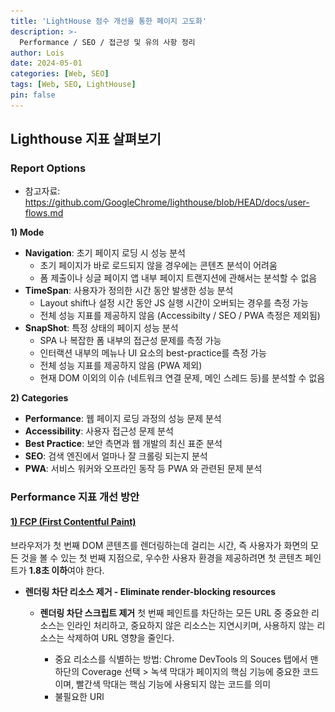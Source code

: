 ```yaml
---
title: 'LightHouse 점수 개선을 통한 페이지 고도화'
description: >-
  Performance / SEO / 접근성 및 유의 사항 정리
author: Lois
date: 2024-05-01
categories: [Web, SEO]
tags: [Web, SEO, LightHouse]
pin: false
---
```

## Lighthouse 지표 살펴보기
### Report Options
- 참고자료: https://github.com/GoogleChrome/lighthouse/blob/HEAD/docs/user-flows.md

**1) Mode**

- **Navigation**: 초기 페이지 로딩 시 성능 분석
    - 초기 페이지가 바로 로드되지 않을 경우에는 콘텐츠 분석이 어려움
    - 폼 제출이나 싱글 페이지 앱 내부 페이지 트랜지션에 관해서는 분석할 수 없음
- **TimeSpan**: 사용자가 정의한 시간 동안 발생한 성능 분석
    - Layout shift나 설정 시간 동안 JS 실행 시간이 오버되는 경우를 측정 가능
    - 전체 성능 지표를 제공하지 않음 (Accessibilty / SEO / PWA 측정은 제외됨)
- **SnapShot**: 특정 상태의 페이지 성능 분석
    - SPA 나 복잡한 폼 내부의 접근성 문제를 측정 가능
    - 인터랙션 내부의 메뉴나 UI 요소의 best-practice를 측정 가능
    - 전체 성능 지표를 제공하지 않음 (PWA 제외)
    - 현재 DOM 이외의 이슈 (네트워크 연결 문제, 메인 스레드 등)를 분석할 수 없음

**2) Categories**

- **Performance**: 웹 페이지 로딩 과정의 성능 문제 분석
- **Accessibility**: 사용자 접근성 문제 분석
- **Best Practice**: 보안 측면과 웹 개발의 최신 표준 분석
- **SEO**: 검색 엔진에서 얼마나 잘 크롤링 되는지 분석
- **PWA**: 서비스 워커와 오프라인 동작 등 PWA 와 관련된 문제 분석

### Performance 지표 개선 방안

#### [**1) FCP (First Contentful Paint)**](https://developer.chrome.com/docs/lighthouse/performance/speed-index?hl=ko)

브라우저가 첫 번째 DOM 콘텐츠를 렌더링하는데 걸리는 시간, 즉 사용자가 화면의 모든 것을 볼 수 있는 첫 번째 지점으로, 우수한 사용자 환경을 제공하려면 첫 콘텐츠 페인트가 **1.8초 이하**여야 한다. 

- **렌더링 차단 리소스 제거 - Eliminate render-blocking resources**
    - **렌더링 차단 스크립트 제거**
    첫 번째 페인트를 차단하는 모든 URL 중 중요한 리소스는 인라인 처리하고, 중요하지 않은 리소스는 지연시키며, 사용하지 않는 리소스는 삭제하여 URL 영향을 줄인다.
        - 중요 리소스를 식별하는 방법: Chrome DevTools 의 Souces 탭에서 맨 하단의 Coverage 선택 > 녹색 막대가 페이지의 핵심 기능에 중요한 코드이며, 빨간색 막대는 핵심 기능에 사용되지 않는 코드를 의미
        - 불필요한 URl <script> 에 async 혹은 defer 속성을 사용하여 blocking 을 제거한다.
    - **렌더링 차단 스타일 시트 제거**
        
        기본적으로 CSS는 렌더링 차단 리소스로 취급된다. 즉, CSSOM 이 생성되기 전까지는 브라우저가 이전에 처리된 콘텐츠를 렌더링하지 않는다. 따라서, CSS 는 최대한 간단하게 유지하고 가능한 빨리 제공하여 렌더링 차단을 해제해야 한다. [출처: [렌더링 차단 CSS](https://web.dev/articles/critical-rendering-path/render-blocking-css?hl=ko)]
        
        - 스타일을 미디어 쿼리 별로 정리된 여러 파일로 분할하여 렌더링 필요 상황을 명시한다. 미디어 쿼리를 사용하면 특정 사용 사례(예: 디스플레이 또는 인쇄)와 동적 조건(예: 화면 방향 변경, 이벤트 크기 조절 등) 를 설정할 수 있다.
        - `<link href=’other.css’ rel=’stylesheet’ media=’print’ />`
        
- **사용하지 않는 CSS 는 연기시킨다. - Remove unused CSS**
    - 중요하지 않은 스타일시트의 경우 preload 링크를 이용하여 비동기식으로 로드
    
- **과도한 DOM 크기 피하기 - Avoid an excessive Dom size**
    
    DOM 트리가 크면 첫 페이지 로드 시 보이지 않는 노드가 많이 포함되기 때문에 로드 시간이 느려져 사용자 데이터 비용이 증가한다. 또한, 사용자가 페이지와 상호작용 할 때 지속적으로 노드 위치와 스타일을 재계산해야 한다, 
    
    - 페이지에서 많은 요소를 렌더링하는 경우, react-window 라이브러리를 사용하여 생성된 DOM 노드 수를 최소화함
    - shouldComponentUpdate, PureComponent, React.memo 를 이용하여 불필요한 재렌더링을 최소화함
    - Effect 훅을 사용하여 런타임 성능 개선을 하는 경우, deps 를 명확히 명시함
    
- **주요 요청 미리 로드 - Preload key requests**
    
    프리 로드 속성을 지정하여, 중요 리소스는 미리 다운로드할 수 있도록 지시한다. 
    
    - `<link rel=’preload’ href=’ui.js’ as=’script’ />`

- **필수 원본에 사전 연결 - Preconnect to required origins**
    
    페이지에서 다른 출처에 연결 설정하려 할 때, 프로세스를 가능한 빨리 시작할 수 있도록 브라우저에 알릴 수 있도록 함
    
    - `<link rel=’preconnect’ />`
    - 포괄적인 기능인 `rel=’preload’`를 사용하는 것이 좋지만, 가져오는 데이터가 어디서 왔는지 알지만 무엇을 가져오는 알 수 없는 경우(ex: 스트리밍 데이터) 의 경우에는 preconnect 를 유지하는 것이 좋다.
- **웹 폰트가 로드되는 동안 텍스트가 계속 표시되도록 설정 - Ensure text remains visible during webfont load**
    
    일부 브라우저에서는 글꼴이 로드될 때까지 텍스트를 숨겨 보이지 않도록 하여 텍스트 플래시 (FOIT) 가 발생할 수 있음. 
    
    - 일시적으로 시스템 글꼴을 표시하여, 글꼴 로드되는 동안 텍스트가 표시되지 않도록 한다.
        - `@font-face` 스타일에 `font-display:swap` 을 표시하면 대부분의 최신 브라우저에서 FOIT 를 방지할 수 있다.
    - 웹 글꼴을 미리 로드한다.
        - `<link rel=’preload’ as=’font’ />`

#### [**2) Speed Index (SI)**](https://developer.chrome.com/docs/lighthouse/performance/speed-index?hl=ko)

웹 페이지 로드 중에 콘텐츠가 시각적으로 표시되는 시간

- **기본 스레드 작업 최소화 - Minimize main-thread work**
    페이지 로드하는 동안 CPU 시간이 소요된 위치를 분석하여 표시함    

    <img src="/assets/img/articles/2023-05-01-seo-lighthouse/speed-index.png" style="width: 250px" alt="speed-index">
    
    - Script Evaluation
        - [스크롤 핸들러 디바운스](https://web.dev/articles/debounce-your-input-handlers?hl=ko): `requestaAnimationFrame` 콜백으로 디바운스
    - Style & Layout
        - INP (다음 페인트에 대한 상호 작용) 은 사용자가 페이지와 상호작용한 시점부터 다음 프레임을 그려 시각적 UI 를 표시할 때까지의 시간이다. 여기서 중요한 요소는 **‘다음 프레임을 그리는데 걸리는 시간’** 으로, 스타일에 필요한 계산 비용을 줄여 총 렌더링 지연 시간을 줄일 수 있도록 설정한다.
        - 스타일 계산 비용 줄이기: 선택자의 복잡성과 지정 요소 수를 줄인다, BEM 을 이용하여 선택자 매칭 성능 이점을 획득한다.
        - 스타일 재계산 비용 측정 방법: DevTools → Performance → Recalculate Style
    - Script Parsing & Compliation
        - [코드 분할로 자바스크립트 페이로드 줄이기](https://web.dev/articles/reduce-javascript-payloads-with-code-splitting?hl=ko) : webpack, Parcel, Rollup 같은 모듈 번들러를 이용하여 동적 가져오기 (지연 로딩) 를 이용하면 번들 분할이 가능하다.

#### [**3) LCP (Largest Contentful Paint)**](https://developer.chrome.com/docs/lighthouse/performance/lighthouse-largest-contentful-paint?hl=ko)

가장 큰 콘텐츠 요소 (이미지 or 텍스트) 가 렌더링 될 때까지 걸리는 시간이다. 

- 느린 서버 응답 시간 개선 - 서버의 응답 시간은 TTFB (Time to First Byte) 로 측정한다. 사용자와 가까운 CDN 을 이용하여 물리적인 네트 워크 요청 시간을 줄여볼 수 있다.
- `rel='preconnect'` 를 통해 서드 파티 자원의 연결을 일찍 받아올 수 있도록 설정한다. `preconnect` 를 지원하지 않는 브라우저에 대한 폴백으로 `dns-prefetch` 를 추가로 설정해볼 수 있다.
- 번들러를 사용하는 경우 CSS 최소화(공백 혹은 주석 제거 등) 를 위한 적절한 플러그인을 추가한다.
    - webpack의 경우: [optimize-css-assets-webpack-plugin](https://github.com/NMFR/optimize-css-assets-webpack-plugin)
    - Gulp의 경우: [gulp-clean-css](https://www.npmjs.com/package/gulp-clean-css)
    - Rollup의 경우: [rollup-plugin-css-porter](https://www.npmjs.com/package/rollup-plugin-css-porter)
- 이미지 최적화
    - [올바른 크기의 이미지 제공](https://web.dev/articles/serve-images-with-correct-dimensions?hl=ko)
        - 크기를 지정하여 레이아웃 변경을 방지 - img 태그에 width 와 height 설정 / `object-fit` 과 `aspect-ratio` 의 조합 사용
        - 절대 크기와 상대 크기가 모두 설정된 이미지의 경우 [`srcset`](https://developer.mozilla.org/docs/Web/HTML/Element/source#attr-srcset) 및 [`sizes`](https://developer.mozilla.org/docs/Web/HTML/Element/source#attr-sizes) 속성을 사용하여 다양한 이미지를 다양한 디스플레이 밀도 제공
    - [WebP 와 같은 새로운 포멧으로 이미지를 변환한다.](https://web.dev/articles/serve-images-webp?hl=ko)

#### [4) **FID (First Input Delay)**](https://web.dev/articles/fid?hl=ko)

사용자가 처음 페이지와 상호 작용한 시점 (링크 클릭, JS 기반 액션 등)부터 브라우저에서 상호작용에 대한 응답까지의 시간을 측정한 것, 좋은 FID 점수는 **최초 입력 지연이 100ms 이하**여야 한다. (*24년 3월 중 FID 가 INP (다음 페인트에 대한 상호작용) 으로 대체됨)

- **FID 지연이 발생하는 원인**
    - 기본적으로 대용량 JS 파일을 파싱하고 실행하는데 시간이 걸림에 따라 브라우저의 스레드에서 다른 작업을 수행할 수 없어 FID 지연이 발생한다.
    - FCP (First contentful Paint) 와 TTI (Time to Interact) 사이에 페이지 상호 작용을 시도할 시, FID 가 발생한다. 페이지가 일부 콘텐츠를 렌더링했지만 아직 안정적으로 상호작용할 수 없기 때문에 긴 입력 지연이 발생할 수 있다.
    - [참고 자료](https://web.dev/articles/fid?hl=ko)

- 사용하지 않는 자바스크립트 용량을 줄이는 방법
    - 번들을 여러 chunk 로 코드 분할
        - 기본적으로 React 같은 클라이언트 측 프레임워크는 지연 로드를 지원
        - webpack, rollup, parcel 등 모듈 번들러를 사용하여 동적 가져오기 지원
    - async 혹은 defer 를 이용하여 중요하지 않은 JS 코드를 연기
        - `<script defer src="…"></script>`

---

## A**ccessibility 점검하기**

### **1) Links do not have a discernible name, Buttons must have discernible text**

기본적으로 스크린 리더는 button과 a 태그 내의 inner text 를 인식할 수 있다. 하지만, 아이콘 svg 같이 버튼에 대한 설명이 포함되지 않을 경우 aria-label, aria-labelledby 를 사용하여 식별 가능한 텍스트를 덧붙여 설명해주어야 한다. 

ex) 

```tsx
//button
<button id="al" aria-label="Name"></button>

//link
<a href="taxhike.html" aria-label="Read more about Seminole tax hike">[Read more...]</a>
```

- 참고) https://dequeuniversity.com/rules/axe/4.7/button-name
- 참고) https://dequeuniversity.com/rules/axe/4.4/link-name

### **2) Accordion 접근성 개선하기**

주로 만들어 사용하는 아코디언 컴포넌트는 키보드 조작같은 스크린리더기 사용자를 위한 설정이 필요하다. w3에서 설명하는 [아코디언 접근성 문서](https://www.w3.org/WAI/ARIA/apg/patterns/accordion/examples/accordion/)를 확인해보자.

```xml
    <div id="accordionGroup" class="accordion"> 
      <h3>
        <button type="button"
                aria-expanded="true"
                class="accordion-trigger"
                aria-controls="sect1"
                id="accordion1id">
          <span class="accordion-title">
            Personal Information
            <span class="accordion-icon"></span>
          </span>
        </button>
      </h3>
      <div id="sect1"
           role="region"
           aria-labelledby="accordion1id"
           class="accordion-panel">
        <div>
          <fieldset>
            <p>
              <label for="cufc1">
                Name
                <span aria-hidden="true">
                  *
                </span>
                :
              </label>
              <input type="text"
                     value=""
                     name="Name"
                     id="cufc1"
                     class="required"
                     aria-required="true">
            </p>
            <p>
              <label for="cufc2">
                Email
                <span aria-hidden="true">
                  *
                </span>
                :
              </label>
              <input type="text"
                     value=""
                     name="Email"
                     id="cufc2"
                     aria-required="true">
            </p>
            <p>
              <label for="cufc3">
                Phone:
              </label>
              <input type="text"
                     value=""
                     name="Phone"
                     id="cufc3">
            </p>
            <p>
              <label for="cufc4">
                Extension:
              </label>
              <input type="text"
                     value=""
                     name="Ext"
                     id="cufc4">
            </p>
            <p>
              <label for="cufc5">
                Country:
              </label>
              <input type="text"
                     value=""
                     name="Country"
                     id="cufc5">
            </p>
            <p>
              <label for="cufc6">
                City/Province:
              </label>
              <input type="text"
                     value=""
                     name="City_Province"
                     id="cufc6">
            </p>
          </fieldset>
        </div>
      </div>
      <h3>
        <button type="button"
                aria-expanded="false"
                class="accordion-trigger"
                aria-controls="sect2"
                id="accordion2id">
          <span class="accordion-title">
            Billing Address
            <span class="accordion-icon"></span>
          </span>
        </button>
      </h3>
      <div id="sect2"
           role="region"
           aria-labelledby="accordion2id"
           class="accordion-panel"
           hidden="">
        <div>
          <fieldset>
            <p>
              <label for="b-add1">
                Address 1:
              </label>
              <input type="text"
                     name="b-add1"
                     id="b-add1">
            </p>
            <p>
              <label for="b-add2">
                Address 2:
              </label>
              <input type="text"
                     name="b-add2"
                     id="b-add2">
            </p>
            <p>
              <label for="b-city">
                City:
              </label>
              <input type="text"
                     name="b-city"
                     id="b-city">
            </p>
            <p>
              <label for="b-state">
                State:
              </label>
              <input type="text"
                     name="b-state"
                     id="b-state">
            </p>
            <p>
              <label for="b-zip">
                Zip Code:
              </label>
              <input type="text"
                     name="b-zip"
                     id="b-zip">
            </p>
          </fieldset>
        </div>
      </div>
      <h3>
        <button type="button"
                aria-expanded="false"
                class="accordion-trigger"
                aria-controls="sect3"
                id="accordion3id">
          <span class="accordion-title">
            Shipping Address
            <span class="accordion-icon"></span>
          </span>
        </button>
      </h3>
      <div id="sect3"
           role="region"
           aria-labelledby="accordion3id"
           class="accordion-panel"
           hidden="">
        <div>
          <fieldset>
            <p>
              <label for="m-add1">
                Address 1:
              </label>
              <input type="text"
                     name="m-add1"
                     id="m-add1">
            </p>
            <p>
              <label for="m-add2">
                Address 2:
              </label>
              <input type="text"
                     name="m-add2"
                     id="m-add2">
            </p>
            <p>
              <label for="m-city">
                City:
              </label>
              <input type="text"
                     name="m-city"
                     id="m-city">
            </p>
            <p>
              <label for="m-state">
                State:
              </label>
              <input type="text"
                     name="m-state"
                     id="m-state">
            </p>
            <p>
              <label for="m-zip">
                Zip Code:
              </label>
              <input type="text"
                     name="m-zip"
                     id="m-zip">
            </p>
          </fieldset>
        </div>
      </div>
    </div>
```

MUI 같은 스타일 라이브러리를 사용할 때에도 대부분 접근성 관련 설정이 빌트인되어있지 않기 때문에, 수동으로 신경을 써주어야 하는 부분이다. 

> For optimal accessibility we recommend setting `id` and `aria-controls` on the `AccordionSummary`. The `Accordion` will derive the necessary `aria-labelledby` and `id` for the content region of the accordion.
(출처: https://mui.com/material-ui/react-accordion/#accessibility)
> 

### 3**) flex 태그의 순서**

속성에  `row-reverse` 또는 `column-reverse` 값을 사용하면 실제 DOM 구조와 화면 표현에 차이가 생기게 된다. 시각적 순서가 UI 적으로 중요해도 스크린리더는 그 순서가 어떻게 되는지 알 수 없기 때문에 유의하여 사용해야 한다. 참고로 order 값으로 순서를 지정하는 방법 또한, DOM 순서와 화면 콘텐츠 순서가 서로 매칭되지 않는다.

### **4) Background and foreground colors do not have a sufficient contrast ratio**

시각 제한을 가진 사용자를 위해 웹 컨텐츠는 충분한 대비 비율을 가져야 한다. 배경 색상과 전경(텍스트 또는 다른 요소) 색 사이의 명도차이가 불분명하다면 Accessibility 경고문이 뜨게 된다. 물론 lighthouse 로 점검이 가능하지만, 선택자를 통한 크롬 익스텐션을 따로 설치하여 확인해보는 것을 추천한다. 

- kwcag a11y inspector : 선택자를 통한 너비, 폰트, 색상 검사
- OpenWAX : 웹 접근성 규칙 종합 검사
- WCAG Color contrast checker : 색상 대비 종합검사

텍스트 콘텐츠 명도 대비는 4.5:1 이상, 확대 가능한 브라우저에서는 최소 3:1이라면 준수하게 여겨진다. 

<img src="/assets/img/articles/2023-05-01-seo-lighthouse/color-seo.png" style="width: 250px" alt='color-seo'> 

---

## SEO

### **1) canonical tag의 설정**

캐노니컬 태그는 웹 사이트 내에 중복된 페이지 URL 이 존재할 경우, 어떤 페이지가 대표 페이지인지 알려주는 역할을 한다. 예를 들어, 사이트 내에 아래와 같은 경로가 있다면 크롤링 엔진은 모두 중복된 경로로 취급하여 잘못된 url 을 대표 페이지 경로로 인식할 수 있다. 

- https://www.example.com/articles
- https://www.example.com/articles?id=1
- https://www.example.com/articles?id=2

canonical 은 rel 옵션을 이용하여 아래와 같이 설정할 수 있다.

```rust
<link rel=”canonical” href=”https://example.com/articles”/>
```

만약, 글로벌 사이트를 만들었다면`rel="alternate"` 와 `hreflang` 속성을 이용하여 모든 언어 버전의 페이지 url 을 설정해준다.

```tsx

<link rel="alternate" hreflang="en" href="https://blog.com/en" />
```

- 매칭되는 언어가 없으면 `x-default` 를 추가한다.
- [langCode](https://developers.google.com/search/docs/specialty/international/localized-versions?hl=en#language-codes) 는 이 링크를 참고한다.

데스크탑 용인지 모바일 용인지도 media 속성을 이용하여 설정할 수 있다

```tsx
<link rel="alternate" href="https://blog.com/" media="only screen and (max-width: 640px" />
```

- 출처: https://armadillo-dev.github.io/dev-diary/seo/dev-diary-rel-canonical-and-alternate-seo/

### **2) Open Graph (OG)**

OG 태그는 웹페이지 url 공유시 보여주는 미리보기라 할 수 있다. 페이스북, 트위터, 네이버, 카카오톡 등 다양한 SNS 플랫폼에서 공유 시 아래와 같은 카드 형식으로 보여줄 수 있다. 

<img src="/assets/img/articles/2023-05-01-seo-lighthouse/og-tag.png" style="width: 250px" alt="og-tag"/>

보통 아래와 같은 `property=”og:title”` 로 표현이 되지만, 트위터의 경우에는 `name=’twitter:title'` 로 표현된다

```json
<meta property="og:url" content="www.youtube.com"> 
<meta property="og:title" content="Example">
<meta property="og:description" content="Example"> 
<meta property="og:type" content="website"> 
<meta property="og:image" content="../images/example.png"> 
<meta property="og:site_name" content="Example">
```

### **3) 구글의 구조화된 데이터 마크업**

각 페이지별로 적절하게 구조화된 마크업 데이터를 포함하면, 구글은 페이지에 대해 더 정확히 내용을 파악할 수 있다. 구조화된 마크업은 페이지의 속성에 따라 맞춰서 작성할 수 있으며, JSON-LD 형식을 취한다. 

- [Google 검색의 구조화된 데이터 마크업 소개](https://developers.google.com/search/docs/appearance/structured-data/intro-structured-data?hl=ko)

예를 들어, 회사를 소개하는 블로그 포스트의 경우 ‘article’ 마크업을 사용할 수 있다. 각 아티클 페이지 별로 ‘타이틀’, ‘게시 날짜’, ‘저자’ 등의 정보를 포함할 수 있다. 

```json
<script type="application/ld+json">
    {
      "@context": "https://schema.org",
      "@type": "NewsArticle",
      "headline": "Title of a News Article",
      "image": [
        "https://example.com/photos/1x1/photo.jpg",
        "https://example.com/photos/4x3/photo.jpg",
        "https://example.com/photos/16x9/photo.jpg"
       ],
      "datePublished": "2015-02-05T08:00:00+08:00",
      "dateModified": "2015-02-05T09:20:00+08:00",
      "author": [{
          "@type": "Person",
          "name": "Jane Doe",
          "url": "https://example.com/profile/janedoe123"
        },{
          "@type": "Person",
          "name": "John Doe",
          "url": "https://example.com/profile/johndoe123"
      }]
    }
    </script>
```

‘자주 묻는 질문’ 페이지가 존재한다면, ‘F&Q’ 스키마를 사용하면 더 적절하게 페이지 내용을 표현할 수 있다. 

```json
<script type="application/ld+json">
    {
      "@context": "https://schema.org",
      "@type": "FAQPage",
      "mainEntity": [{
        "@type": "Question",
        "name": "What is the return policy?",
        "acceptedAnswer": {
          "@type": "Answer",
          "text": "<p>Most unopened items in new condition and returned within <b>90 days</b> will receive a refund or exchange. Some items have a modified return policy noted on the receipt or packing slip. Items that are opened or damaged or do not have a receipt may be denied a refund or exchange. Items purchased online or in-store may be returned to any store.</p><p>Online purchases may be returned via a major parcel carrier. <a href=https://example.com/returns> Click here </a> to initiate a return.</p>"
        }
      }, {
        "@type": "Question",
        "name": "How long does it take to process a refund?",
        "acceptedAnswer": {
          "@type": "Answer",
          "text": "We will reimburse you for returned items in the same way you paid for them. For example, any amounts deducted from a gift card will be credited back to a gift card. For returns by mail, once we receive your return, we will process it within 4–5 business days. It may take up to 7 days after we process the return to reflect in your account, depending on your financial institution's processing time."
        }
      }, {
        "@type": "Question",
        "name": "What is the policy for late/non-delivery of items ordered online?",
        "acceptedAnswer": {
          "@type": "Answer",
          "text": "<p>Our local teams work diligently to make sure that your order arrives on time, within our normaldelivery hours of 9AM to 8PM in the recipient's time zone. During  busy holiday periods like Christmas, Valentine's and Mother's Day, we may extend our delivery hours before 9AM and after 8PM to ensure that all gifts are delivered on time. If for any reason your gift does not arrive on time, our dedicated Customer Service agents will do everything they can to help successfully resolve your issue.</p><p><a href=https://example.com/orders/>Click here</a> to complete the form with your order-related question(s).</p>"
        }
      }, {
        "@type": "Question",
        "name": "When will my credit card be charged?",
        "acceptedAnswer": {
          "@type": "Answer",
          "text": "We'll attempt to securely charge your credit card at the point of purchase online. If there's a problem, you'll be notified on the spot and prompted to use another card. Once we receive verification of sufficient funds, your payment will be completed and transferred securely to us. Your account will be charged in 24 to 48 hours."
        }
      }, {
        "@type": "Question",
        "name": "Will I be charged sales tax for online orders?",
        "acceptedAnswer": {
          "@type": "Answer",
          "text":"Local and State sales tax will be collected if your recipient's mailing address is in: <ul><li>Arizona</li><li>California</li><li>Colorado</li></ul>"}
        }]
    }
    </script>
```

구조화된 데이터가 잘 작동하는 지 여부는 [리치 검색 결과 테스터기](https://search.google.com/test/rich-results)를 통해 확인할 수 있다. 

![Google tool](/assets/img/articles/2023-05-01-seo-lighthouse/google-tool.png)

### 4**) robots.txt 과 sitemap**

robots.txt는 웹 크롤러의 접근을 제어하기 위한 규약이다. 특정 경로의 크롤링을 제어할 수 있고, 과부화 방지 및 개인 정보 노출을 원하지 않을 경우 사용할 수 있다. 보통 User-agent 와 Allow 를 통해 규약을 작성한다. 만약 `User-agent: *` 로 설정이 되었다면 이는 모든 문서에 대한 봇 접근을 허용하며, `Allow: /` 는 모든 문서에 대한 크롤링을 허가한다는 뜻이다. 특정 경로의 페이지는 허가하고 싶지 않다면 `Disallow: /foo/bar` 를 설정한다. 

```
User-agent: *
Allow: /
```

사이트맵 속성을 설정한다면, 웹 콘텐츠가 크롤링에 잘 발견될 수 있도록 할 수 있다. sitemap 은 XML 로 표현되고, 경우에 따라 sitemap 의 depth 가 추가될 수도 있다. Google Search Console 계정에서 사이트맵 색인 파리은 사이트 당 500개 까지 제출할 수 있고, 한 파일 당 50,000개의 사이트맵 제한이 있기 때문에 한 파일에 모든 정보를 담는 것은 적절하지 않기 때문이다. 따라, 파일로 잘게 쪼개어 sitemap 을 구성해주는 방법을 사용하기도 한다. (참고: [next-sitemap plugin](https://www.npmjs.com/package/next-sitemap))

```xml
<?xml version="1.0" encoding="UTF-8"?>
<sitemapindex xmlns="http://www.sitemaps.org/schemas/sitemap/0.9">
  <sitemap>
    <loc>http://www.example.com/sitemap1.xml</loc>
    <lastmod>2012-01-01T11:11:11+00:00</lastmod>
  </sitemap>
  <sitemap>
    <loc>http://www.example.com/sitemap2.xml</loc>
    <lastmod>2012-01-01T11:11:11+00:00</lastmod>
  </sitemap>
</sitemapindex>
```

Google에서 사이트맵 색인을 사용할 수 있도록 하려면 다음과 같은 필수 태그를 사용해야 한다.

출처) [사이트맵 색인 파일로 사이트맵 관리](https://developers.google.com/search/docs/crawling-indexing/sitemaps/large-sitemaps?hl=ko)

| 필수 태그 |  |
| --- | --- |
| `sitemapindex` | XML 트리의 상위 태그입니다. 여기에는 다른 모든 태그가 포함됩니다. |
| `sitemap` | 파일에 나열된 각 사이트맵의 상위 태그입니다. `sitemapindex` 태그의 첫 번째이자 유일한 직접 하위 태그입니다. |
| `loc` | 사이트맵의 위치(URL)입니다. `sitemap` 태그의 첫 번째이자 유일한 하위 요소입니다. 사이트맵 색인 파일에는 최대 50,000개의 `loc` 태그가 포함될 수 있습니다. |

또한 다음의 선택적 태그를 사용하면 Google에서 사이트맵 크롤링 일정을 예약하는 데 도움을 줄 수 있다. 

| 선택적 태그 |  |
| --- | --- |
| `lastmod` | 해당 사이트맵 파일이 수정된 시간을 식별합니다. `lastmod` 태그 값은 [W3C Datetime 형식](https://www.w3.org/TR/NOTE-datetime)이어야 합니다. |

---

## Video / Image

### **Video 사용시 유의할 점**

비디오 태그의 종류는 아래와 같다. 

- `autoPlay`  태그 내부에 autoplay 속성이 존재한다면 비디오가 자동재생 됨. ****autoplay를 비활성화 하려면 해당 속성을 완전히 제거해야 함
- `controls`  소리 조절(volume), 동영상 탐색(seek), 일시 정지(pause)/재시작(resume) 가능함
- `loop` 동영상 재생이 마치게 된 후, 자동으로 처음 프레임으로 돌아감
- `muted`기본값은 false이며, 비디오가 재생되면 오디오도 같이 재생됨. true로 설정 시, 오디오가 나오지 않음
- `post`  사용자가 동영상을 재생하기 전까지 출력되는 포스터 이미지로 이 속성이 명시되지 않으면, 첫 번째 프레임이 사용 가능하게 될때까지 아무것도 출력되지 않다가, 가능하게 되면 첫 번째 프레임을 포스터 프레임으로 출력됨
- `playsInline`  iOS safari에서 비디오가 재생될 때 전체 화면을 막는 속성

autoPlay 속성 사용하고 싶다면, muted 속성과 함께 사용해준다. muted 는 비디오가 자동으로 재생되지만 음소거로 될 수 있도록 설정한다. 대부분의 브라우저에서는 사용자 경험을 위해 자동 재생 비디오는 음소거를 지원한다. 

- android 의 경우 muted 속성을 추가해준다.
- 다만, iOS 의 경우 muted 와 playsinline 속성을 추가한다. 만약, 이 조건들을 만족함에도 재생이 안 된다면 track kind caption 을 제거했는지 확인한다.

주의할 점은 iOS 저전력 모드 일때는 autoplay, muted, playsinline 속성이 동작하지 않는다. 따라, 저전력 모드일 때를 대비한 영상 썸네일 poster 혹은 gif 이미지로 대체하여 보여주는 방법을 적용할 수 있도록 한다.

- [https://simplernerd.com/html-autoplay](https://simplernerd.com/html-autoplay/)

### **Image 사용시 유의할 점**

**1) Properly size images**

적절한 이미지 사이즈를 지정해주지 않을 경우, 로드 시간이 오래 걸려 퍼포먼스 이슈가 발생할 수 있기 때문에 이미지 최적화를 진행해주어야 한다. 이미지 용량이 현재 화면의 이미지 용량보다 과도하게 많으면 사이즈를 줄여서 이미지를 요청할 필요가 있다. 

![Google image size](/assets/img/articles/2023-05-01-seo-lighthouse/google-image-size.png)

만약, cdn 을 따로 사용한다면 해당 이미지에 맞춰 width/height 와 함께 이미지 요청을 한다.

**2) Serve images in next-gen formats**

> Image formats like WebP and AVIF often provide better compression than PNG or JPEG, which means faster downloads and less data consumtion.
> 

PNG 나 JPEG 같은 이미지 포멧보다는 WebP 혹은 AVIF 같은 형식을 취하는 것이 압축률이 더 좋고, 다운로드도 빨라진다고 한다. 하지만, 내 작업의 경우 모든 이미지 파일을 WebP 로 바꿀 수는 없기 때문에 중요한 배너 이미지의 경우 WebP 로 변환하는 작업을 거쳤다. CDN 을 지원하는 경우, format 변환하는 옵션이 존재하기 때문에 적용해봐도 좋을 것 같다

```tsx
https://images.ctfassets.net/{space_id}/{asset_id}/{unique_id}/{name}?fm={image_format}
```

**3) lottie vs gif**

애니메이션 이미지를 보여줄 경우 사용되는 파일 형식이다. 만약 gif 의 이미지 용량이 커서 퍼포먼스 문제가 생긴다면 lottie 로 바꿔보는 것도 한 가지 방법이다. lottie 는 애니메이션을 JSON 형식으로 표현하며 벡터 기반 그래픽을 사용하기 때문에 확대/축소해도 이미지 품질에 영향을 미치지 않는다. 경량화되어 있기 때문에 성능상 유리하다. 다만, lottie 를 지원하기 위해 `react-lottie`를 사용할 경우, 번들 사이즈가 커서 빌드 시점에 용량을 많이 차지 할 수 있다. 따라, `dynamic import`를 시도해보거나 더 가벼운 라이브러리인 `lottie-light-react` 를 사용하는 것이 좋다. 

---

## 참고 자료

- [https://velog.io/@shin6403/React-성능최적화-1편-Lighthouse](https://velog.io/@shin6403/React-%EC%84%B1%EB%8A%A5%EC%B5%9C%EC%A0%81%ED%99%94-1%ED%8E%B8-Lighthouse)
- [https://ui.toast.com/posts/ko_202012101720](https://ui.toast.com/posts/ko_202012101720)
